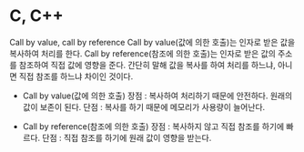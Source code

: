 # C, C++

Call by value, call by reference
Call by value(값에 의한 호출)는 인자로 받은 값을 복사하여 처리를 한다. Call by reference(참조에 의한 호출)는 인자로 받은 값의 주소를 참조하여 직접 값에 영향을 준다. 간단히 말해 값을 복사를 하여 처리를 하느냐, 아니면 직접 참조를 하느냐 차이인 것이다.

- Call by value(값에 의한 호출)
  장점 : 복사하여 처리하기 때문에 안전하다. 원래의 값이 보존이 된다.
  단점 : 복사를 하기 때문에 메모리가 사용량이 늘어난다.

- Call by reference(참조에 의한 호출)
  장점 : 복사하지 않고 직접 참조를 하기에 빠르다.
  단점 : 직접 참조를 하기에 원래 값이 영향을 받는다.